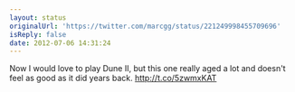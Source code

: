 ```yaml
---
layout: status
originalUrl: 'https://twitter.com/marcgg/status/221249998455709696'
isReply: false
date: 2012-07-06 14:31:24
---
```


Now I would love to play Dune II, but this one really aged a lot and doesn't feel as good as it did years back. http://t.co/5zwmxKAT
